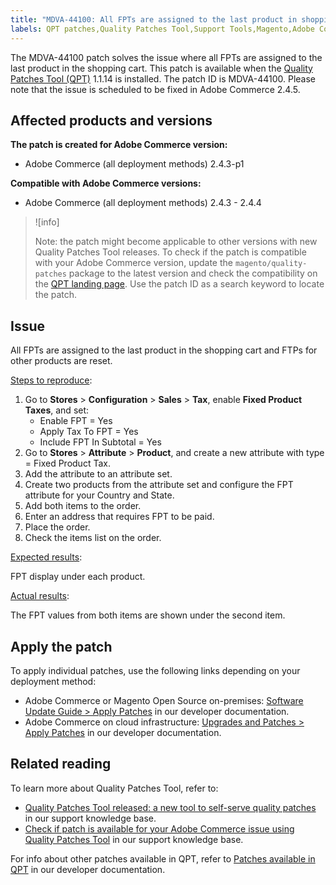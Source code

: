 ```yaml
---
title: "MDVA-44100: All FPTs are assigned to the last product in shopping cart"
labels: QPT patches,Quality Patches Tool,Support Tools,Magento,Adobe Commerce,cloud infrastructure,on-premises,QPT 1.1.14,FPT,products,shopping cart,taxes,configuration,2.4.3,2.4.3-p1,2.4.4
---
```


The MDVA-44100 patch solves the issue where all FPTs are assigned to the last product in the shopping cart. This patch is available when the [Quality Patches Tool (QPT)](https://support.magento.com/hc/en-us/articles/360047139492) 1.1.14 is installed. The patch ID is MDVA-44100. Please note that the issue is scheduled to be fixed in Adobe Commerce 2.4.5.

## Affected products and versions

**The patch is created for Adobe Commerce version:**

* Adobe Commerce (all deployment methods) 2.4.3-p1

**Compatible with Adobe Commerce versions:**

* Adobe Commerce (all deployment methods) 2.4.3 - 2.4.4

>![info]
>
>Note: the patch might become applicable to other versions with new Quality Patches Tool releases. To check if the patch is compatible with your Adobe Commerce version, update the `magento/quality-patches` package to the latest version and check the compatibility on the [QPT landing page](https://devdocs.magento.com/quality-patches/tool.html#patch-grid). Use the patch ID as a search keyword to locate the patch.

## Issue

All FPTs are assigned to the last product in the shopping cart and FTPs for other products are reset.

<ins>Steps to reproduce</ins>:

1. Go to **Stores** > **Configuration** > **Sales** > **Tax**, enable **Fixed Product Taxes**, and set:
    * Enable FPT = Yes
    * Apply Tax To FPT = Yes
    * Include FPT In Subtotal = Yes
1. Go to **Stores** > **Attribute** > **Product**, and create a new attribute with type = Fixed Product Tax.
1. Add the attribute to an attribute set.
1. Create two products from the attribute set and configure the FPT attribute for your Country and State.
1. Add both items to the order.
1. Enter an address that requires FPT to be paid.
1. Place the order.
1. Check the items list on the order.

<ins>Expected results</ins>:

FPT display under each product.

<ins>Actual results</ins>:

The FPT values from both items are shown under the second item.

## Apply the patch

To apply individual patches, use the following links depending on your deployment method:

* Adobe Commerce or Magento Open Source on-premises: [Software Update Guide > Apply Patches](https://devdocs.magento.com/guides/v2.4/comp-mgr/patching/mqp.html) in our developer documentation.
* Adobe Commerce on cloud infrastructure: [Upgrades and Patches > Apply Patches](https://devdocs.magento.com/cloud/project/project-patch.html) in our developer documentation.

## Related reading

To learn more about Quality Patches Tool, refer to:

* [Quality Patches Tool released: a new tool to self-serve quality patches](https://support.magento.com/hc/en-us/articles/360047139492) in our support knowledge base.
* [Check if patch is available for your Adobe Commerce issue using Quality Patches Tool](https://support.magento.com/hc/en-us/articles/360047125252) in our support knowledge base.

For info about other patches available in QPT, refer to [Patches available in QPT](https://devdocs.magento.com/quality-patches/tool.html#patch-grid) in our developer documentation.
